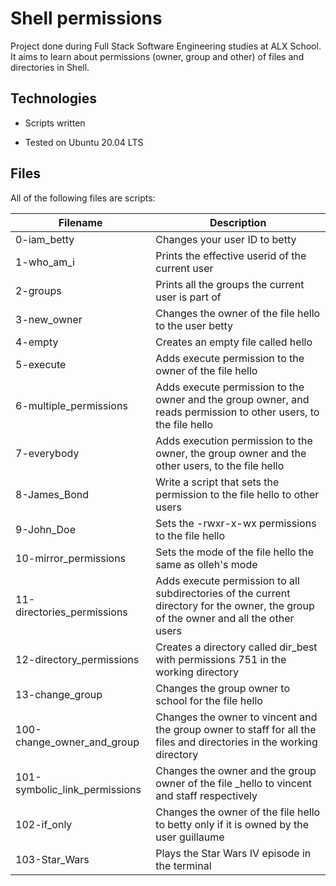 # Shell permissions

Project done during Full Stack Software Engineering studies at ALX School. It aims to learn about permissions (owner, group and other) of files and directories in Shell.

## Technologies

* Scripts written 

* Tested on Ubuntu 20.04 LTS

## Files

All of the following files are scripts:

| Filename	| Description |
| --- | ---|
0-iam_betty	|Changes your user ID to betty
1-who_am_i	|Prints the effective userid of the current user
2-groups	|Prints all the groups the current user is part of
3-new_owner	|Changes the owner of the file hello to the user betty
4-empty	|Creates an empty file called hello
5-execute	|Adds execute permission to the owner of the file hello
6-multiple_permissions	|Adds execute permission to the owner and the group owner, and reads permission to other users, to the file hello
7-everybody	|Adds execution permission to the owner, the group owner and the other users, to the file hello
8-James_Bond	|Write a script that sets the permission to the file hello to other users
9-John_Doe	|Sets the -rwxr-x-wx permissions to the file hello
10-mirror_permissions	|Sets the mode of the file hello the same as olleh's mode
11-directories_permissions	|Adds execute permission to all subdirectories of the current directory for the owner, the group of the owner and all the other users
12-directory_permissions	|Creates a directory called dir_best with permissions 751 in the working directory
13-change_group	|Changes the group owner to school for the file hello
100-change_owner_and_group|	Changes the owner to vincent and the group owner to staff for all the files and directories in the working directory
101-symbolic_link_permissions	|Changes the owner and the group owner of the file _hello to vincent and staff respectively
102-if_only	|Changes the owner of the file hello to betty only if it is owned by the user guillaume
103-Star_Wars	|Plays the Star Wars IV episode in the terminal
